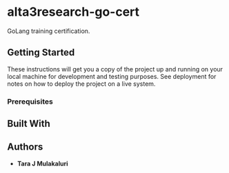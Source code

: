 # alta3research-go-cert

GoLang training certification.

## Getting Started

These instructions will get you a copy of the project up and running on your local machine
for development and testing purposes. See deployment for notes on how to deploy the project
on a live system.

### Prerequisites



## Built With



## Authors

* **Tara J Mulakaluri**
